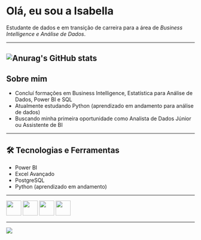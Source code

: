 # Olá, eu sou a Isabella  

Estudante de dados e em transição de carreira para a área de *Business Intelligence e Análise de Dados*.  

---
![Anurag's GitHub stats](https://github-readme-stats.vercel.app/api?username=coelho195&show_icons=true&theme=radical)
---

## Sobre mim  
- Concluí formações em Business Intelligence, Estatística para Análise de Dados, Power BI e SQL 
- Atualmente estudando Python (aprendizado em andamento para análise de dados) 
- Buscando minha primeira oportunidade como Analista de Dados Júnior ou Assistente de BI  

---

## 🛠️ Tecnologias e Ferramentas  
- Power BI  
- Excel Avançado  
- PostgreSQL
- Python (aprendizado em andamento)

----

<p align="left">
  <img src="https://cdn.jsdelivr.net/gh/devicons/devicon/icons/python/python-original.svg" width="40" height="40" />
  <img src="https://cdn.jsdelivr.net/gh/devicons/devicon@latest/icons/aarch64/aarch64-original.svg" width="40" height="40" />
  <img src="https://img.icons8.com/color/48/microsoft-excel-2019--v1.png" width="40" height="40" />
  <img src="https://img.icons8.com/color/48/power-bi.png" width="40" height="40" />
</p>

---

<p align="left">
  <a href="https://www.linkedin.com/in/isabella-coelho-a5851622a/" target="_blank">
    <img src="https://img.shields.io/badge/LinkedIn-0A66C2?style=for-the-badge&logo=linkedin&logoColor=white"/>
  </a>
</p>


